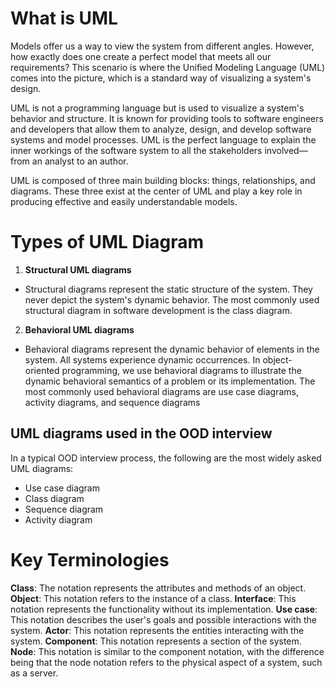 # What is UML #

Models offer us a way to view the system from different angles. However, how exactly does one create a perfect model
that meets all our requirements? This scenario is where the Unified Modeling Language (UML) comes into the picture,
which is a standard way of visualizing a system's design.

UML is not a programming language but is used to visualize a system's behavior and structure. It is known for providing
tools to software engineers and developers that allow them to analyze, design, and develop software systems and model
processes. UML is the perfect language to explain the inner workings of the software system to all the stakeholders
involved—from an analyst to an author.

UML is composed of three main building blocks: things, relationships, and diagrams. These three exist at the center of
UML and play a key role in producing effective and easily understandable models.

# Types of UML Diagram #

1. **Structural UML diagrams**
- Structural diagrams represent the static structure of the system. They never depict the system's dynamic behavior. The most commonly used structural diagram in software development is the class diagram.

2. **Behavioral UML diagrams** 
- Behavioral diagrams represent the dynamic behavior of elements in the system. All systems experience dynamic occurrences. In object-oriented programming, we use behavioral diagrams to illustrate the dynamic behavioral semantics of a problem or its implementation. The most commonly used behavioral diagrams are use case diagrams, activity diagrams, and sequence diagrams

## UML diagrams used in the OOD interview ##
In a typical OOD interview process, the following are the most widely asked UML diagrams:
- Use case diagram
- Class diagram
- Sequence diagram
- Activity diagram


# Key Terminologies #

**Class**: The notation represents the attributes and methods of an object.
**Object**: This notation refers to the instance of a class.
**Interface**: This notation represents the functionality without its implementation.
**Use case**: This notation describes the user's goals and possible interactions with the system.
**Actor**: This notation represents the entities interacting with the system.
**Component**: This notation represents a section of the system.
**Node**: This notation is similar to the component notation, with the difference being that the node notation refers to the physical aspect of a system, such as a server.
